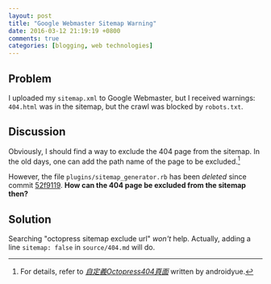 ```yaml
---
layout: post
title: "Google Webmaster Sitemap Warning"
date: 2016-03-12 21:19:19 +0800
comments: true
categories: [blogging, web technologies]
---
```


Problem
---

I uploaded my `sitemap.xml` to Google Webmaster, but I received
warnings: `404.html` was in the sitemap, but the crawl was blocked by
`robots.txt`.

Discussion
---

Obviously, I should find a way to exclude the 404 page from the
sitemap.  In the old days, one can add the path name of the page to be
excluded.[^ref]

However, the file `plugins/sitemap_generator.rb` has been *deleted*
since commit [52f9119].  **How can the 404 page be excluded from the
sitemap then?**

<!-- more -->

Solution
---

Searching "octopress sitemap exclude url" *won't* help.  Actually,
adding a line `sitemap: false` in `source/404.md` will do.

[^ref]:
    For details, refer to [*自定義Octopress404頁面*][ref] written by
    androidyue.

[ref]: http://droidyue.com/blog/2014/06/20/custom-octopress-404-page/index.html
[52f9119]: https://github.com/octopress/octopress/commit/52f9119
